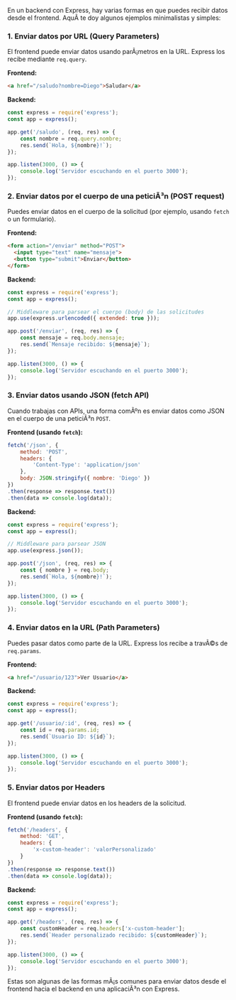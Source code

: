 En un backend con Express, hay varias formas en que puedes recibir datos desde el frontend. AquÃ­ te doy algunos ejemplos minimalistas y simples:

### 1. **Enviar datos por URL (Query Parameters)**

El frontend puede enviar datos usando parÃ¡metros en la URL. Express los recibe mediante `req.query`.

**Frontend:**
```html
<a href="/saludo?nombre=Diego">Saludar</a>
```

**Backend:**
```javascript
const express = require('express');
const app = express();

app.get('/saludo', (req, res) => {
    const nombre = req.query.nombre;
    res.send(`Hola, ${nombre}!`);
});

app.listen(3000, () => {
    console.log('Servidor escuchando en el puerto 3000');
});
```

### 2. **Enviar datos por el cuerpo de una peticiÃ³n (POST request)**

Puedes enviar datos en el cuerpo de la solicitud (por ejemplo, usando `fetch` o un formulario).

**Frontend:**
```html
<form action="/enviar" method="POST">
  <input type="text" name="mensaje">
  <button type="submit">Enviar</button>
</form>
```

**Backend:**
```javascript
const express = require('express');
const app = express();

// Middleware para parsear el cuerpo (body) de las solicitudes
app.use(express.urlencoded({ extended: true }));

app.post('/enviar', (req, res) => {
    const mensaje = req.body.mensaje;
    res.send(`Mensaje recibido: ${mensaje}`);
});

app.listen(3000, () => {
    console.log('Servidor escuchando en el puerto 3000');
});
```

### 3. **Enviar datos usando JSON (fetch API)**

Cuando trabajas con APIs, una forma comÃºn es enviar datos como JSON en el cuerpo de una peticiÃ³n `POST`.

**Frontend (usando `fetch`):**
```javascript
fetch('/json', {
    method: 'POST',
    headers: {
        'Content-Type': 'application/json'
    },
    body: JSON.stringify({ nombre: 'Diego' })
})
.then(response => response.text())
.then(data => console.log(data));
```

**Backend:**
```javascript
const express = require('express');
const app = express();

// Middleware para parsear JSON
app.use(express.json());

app.post('/json', (req, res) => {
    const { nombre } = req.body;
    res.send(`Hola, ${nombre}!`);
});

app.listen(3000, () => {
    console.log('Servidor escuchando en el puerto 3000');
});
```

### 4. **Enviar datos en la URL (Path Parameters)**

Puedes pasar datos como parte de la URL. Express los recibe a travÃ©s de `req.params`.

**Frontend:**
```html
<a href="/usuario/123">Ver Usuario</a>
```

**Backend:**
```javascript
const express = require('express');
const app = express();

app.get('/usuario/:id', (req, res) => {
    const id = req.params.id;
    res.send(`Usuario ID: ${id}`);
});

app.listen(3000, () => {
    console.log('Servidor escuchando en el puerto 3000');
});
```

### 5. **Enviar datos por Headers**

El frontend puede enviar datos en los headers de la solicitud.

**Frontend (usando `fetch`):**
```javascript
fetch('/headers', {
    method: 'GET',
    headers: {
        'x-custom-header': 'valorPersonalizado'
    }
})
.then(response => response.text())
.then(data => console.log(data));
```

**Backend:**
```javascript
const express = require('express');
const app = express();

app.get('/headers', (req, res) => {
    const customHeader = req.headers['x-custom-header'];
    res.send(`Header personalizado recibido: ${customHeader}`);
});

app.listen(3000, () => {
    console.log('Servidor escuchando en el puerto 3000');
});
```

Estas son algunas de las formas mÃ¡s comunes para enviar datos desde el frontend hacia el backend en una aplicaciÃ³n con Express.
